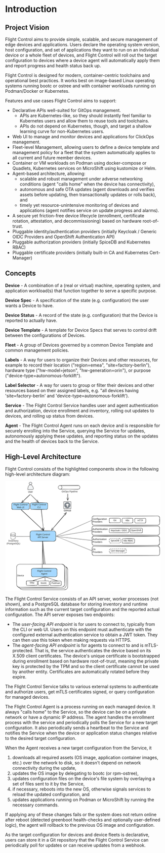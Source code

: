 # Introduction

## Project Vision

Flight Control aims to provide simple, scalable, and secure management of edge devices and applications. Users declare the operating system version, host configuration, and set of applications they want to run on an individual device or a whole fleet of devices, and Flight Control will roll out the target configuration to devices where a device agent will automatically apply them and report progress and health status back up.

Flight Control is designed for modern, container-centric toolchains and operational best practices. It works best on image-based Linux operating systems running bootc or ostree and with container workloads running on Podman/Docker or Kubernetes.

Features and use cases Flight Control aims to support:

* Declarative APIs well-suited for GitOps management.
  * APIs are Kubernetes-like, so they should instantly feel familiar to Kubernetes users and allow them to reuse tools and toolchains.
  * APIs do not depend on Kubernetes, though, and target a shallow learning curve for non-Kubernetes users.
* Web UI to manage and monitor devices and applications for ClickOps management.
* Fleet-level Management, allowing users to define a device template and management policy for a fleet that the system automatically applies to all current and future member devices.
* Container or VM workloads on Podman using docker-compose or Quadlets, Kubernetes services on MicroShift using kustomize or Helm.
* Agent-based architecture, allowing:
  * scalable and robust management under adverse networking conditions (agent "calls home" when the device has connectivity),
  * autonomous and safe OTA updates (agent downloads and verifies assets before updating, then transactionally updates or rolls back), and
  * timely yet resource-unintensive monitoring of devices and applications (agent notifies service on update progress and alarms).
* A secure yet friction-free device lifecycle (enrollment, certificate rotation, attestation, and decommissioning) based on hardware root-of-trust.
* Pluggable identity/authentication providers (initially Keycloak / Generic OIDC Providers and OpenShift Authentication API)
* Pluggable authorization providers (initially SpiceDB and Kubernetes RBAC)
* Pluggable certificate providers (initially built-in CA and Kubernetes Cert-Manager)

## Concepts

**Device** - A combination of a (real or virtual) machine, operating system, and application workload(s) that function together to serve a specific purpose.

**Device Spec** - A specification of the state (e.g. configuration) the user wants a Device to have.

**Device Status** - A record of the state (e.g. configuration) that the Device is reported to actually have.

**Device Template** - A template for Device Specs that serves to control drift between the configurations of Devices.

**Fleet** - A group of Devices governed by a common Device Template and common management policies.

**Labels** - A way for users to organize their Devices and other resources, for example to record their location ("region=emea", "site=factory-berlin"), hardware type ("hw-model=jetson", "hw-generation=orin"), or purpose ("device-type=autonomous-forklift").

**Label Selector** - A way for users to group or filter their devices and other resources based on their assigned labels, e.g. "all devices having 'site=factory-berlin' and 'device-type=autonomous-forklift').

**Service** -  The Flight Control Service handles user and agent authentication and authorization, device enrollment and inventory, rolling out updates to devices, and rolling up status from devices.

**Agent** - The Flight Control Agent runs on each device and is responsible for securely enrolling into the Service, querying the Service for updates, autonomously applying these updates, and reporting status on the updates and the health of devices back to the Service.

## High-Level Architecture

Flight Control consists of the highlighted components show in the following high-level architecture diagram:

<picture>
  <source media="(prefers-color-scheme: light)" srcset="https://raw.githubusercontent.com/flightctl/flightctl/main/docs/images/flightctl-highlevel-architecture.svg">
  <source media="(prefers-color-scheme: dark)" srcset="https://raw.githubusercontent.com/flightctl/flightctl/main/docs/images/flightctl-highlevel-architecture-dark.svg">
  <img alt="Flight Control architecture diagram" src="https://raw.githubusercontent.com/flightctl/flightctl/main/docs/images/flightctl-highlevel-architecture.svg">
</picture>

The Flight Control Service consists of an API server, worker processes (not shown), and a PostgreSQL database for storing inventory and runtime information such as the current target configuration and the reported actual configuration. The API server exposes two endpoints:

* The *user-facing API endpoint* is for users to connect to, typically from the CLI or web UI. Users on this endpoint must authenticate with the configured external authentication service to obtain a JWT token. They can then use this token when making requests via HTTPS.
* The *agent-facing API endpoint* is for agents to connect to and is mTLS-protected. That is, the service authenticates the device based on its X.509 client certificates. The device's unique certificate is bootstrapped during enrollment based on hardware root-of-trust, meaning the private key is protected by the TPM and so the client certificate cannot be used by another entity. Certificates are automatically rotated before they expire.

The Flight Control Service talks to various external systems to authenticate and authorize users, get mTLS certificates signed, or query configuration for managed devices.

The Flight Control Agent is a process running on each managed device. It always "calls home" to the Service, so the device can be on a private network or have a dynamic IP address. The agent handles the enrollment process with the service and periodically polls the Service for a new target configuration. It also periodically sends a heartbeat to the Service and notifies the Service when the device or application status changes relative to the desired target configuration.

When the Agent receives a new target configuration from the Service, it

1. downloads all required assets (OS image, application container images, etc.) over the network to disk, so it doesn't depend on network connectivity during the update,
2. updates the OS image by delegating to bootc (or rpm-ostree),
3. updates configuration files on the device's file system by overlaying a set of files sent to it by the Service,
4. if necessary, reboots into the new OS, otherwise signals services to reload the updated configuration, and
5. updates applications running on Podman or MicroShift by running the necessary commands.

If applying any of these changes fails or the system does not return online after reboot (detected greenboot health-checks and optionally user-defined logic), the agent will rollback to the previous OS image and configuration.

As the target configuration for devices and device fleets is declarative, users can store it in a Git repository that the Flight Control Service can periodically poll for updates or can receive updates from a webhook.
